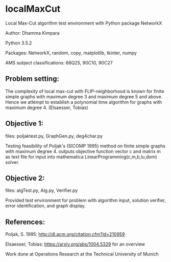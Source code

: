 # localMaxCut
Local Max-Cut algorithm test environment with Python package NetworkX

Author: Dhamma Kimpara

Python 3.5.2

Packages: NetworkX, random, copy, matplotlib, tkinter, numpy

AMS subject classifications: 68Q25, 90C10, 90C27

Problem setting:
---------
The complexity of local max-cut with FLIP-neighborhood 
is known for finite simple graphs with maximum degree 3 and maximum degree 
5 and above. Hence we attempt to establish a polynomial time algorithm for 
graphs with maximum degree 4. (Elsaesser, Tobias)


Objective 1:
--------
files: poljaktest.py, GraphGen.py, deg4char.py

Testing feasibility of Poljak's (SICOMP 1995) method on finite simple graphs with
maximum degree 4. outputs objective function vector c and matrix m as text file
for input into mathematica LinearProgramming(c,m,b,lu,dom) solver.


Objective 2:
-----------
files: algTest.py, Alg.py, Verifier.py

Provided test environment for problem with algorithm input, solution verifier,
error identification, and graph display. 


References:
----------
Poljak, S. 1995: http://dl.acm.org/citation.cfm?id=210959

Elsaesser, Tobias: https://arxiv.org/abs/1004.5329 for an overview



Work done at Operations Research at the Technical University of Munich
